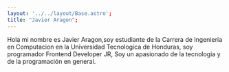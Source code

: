 ```yaml
---
layout: '../../layout/Base.astro';
title: "Javier Aragon";
---
```


Hola mi nombre es Javier Aragon,soy estudiante de la Carrera de Ingenieria en Computacion en la Universidad Tecnologica de Honduras,
soy programador Frontend Developer JR, Soy un apasionado de la tecnologia y de la programación en general.

